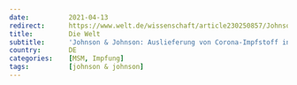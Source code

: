 ```yaml
---
date:          2021-04-13
redirect:      https://www.welt.de/wissenschaft/article230250857/Johnson-Johnson-Auslieferung-von-Corona-Impfstoff-in-Europa-verschoben.html
title:         Die Welt
subtitle:      'Johnson & Johnson: Auslieferung von Corona-Impfstoff in Europa verschoben'
country:       DE
categories:    [MSM, Impfung]
tags:          [johnson & johnson]
---
```

